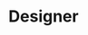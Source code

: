 ---
layout: default
image: jen.jpg
name: Jennifer Ybarra
title: Designer
order: 10

social: 
  - account: dribbble
    username: jenniferybarra

---